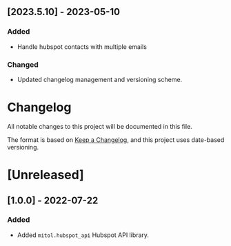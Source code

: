 
<a id='changelog-2023.5.10'></a>
## [2023.5.10] - 2023-05-10

### Added

- Handle hubspot contacts with multiple emails

### Changed

- Updated changelog management and versioning scheme.
# Changelog
All notable changes to this project will be documented in this file.

The format is based on [Keep a Changelog](https://keepachangelog.com/en/1.0.0/),
and this project uses date-based versioning.

# [Unreleased]

## [1.0.0] - 2022-07-22

### Added
- Added `mitol.hubspot_api` Hubspot API library.
